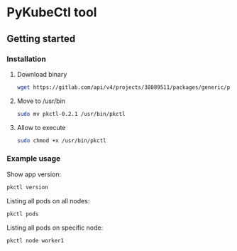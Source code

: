 # PyKubeCtl tool

## Getting started
### Installation

1. Download binary
   ```bash
   wget https://gitlab.com/api/v4/projects/38089511/packages/generic/pkctl/0.2.1/pkctl-0.2.1
   ```
2. Move to /usr/bin
   ```bash
   sudo mv pkctl-0.2.1 /usr/bin/pkctl
   ```
3. Allow to execute
   ```bash
   sudo chmod +x /usr/bin/pkctl
   ```
### Example usage

Show app version:
```bash
pkctl version
```
Listing all pods on all nodes:
```bash
pkctl pods
```
Listing all pods on specific node:
```bash
pkctl node worker1
```
